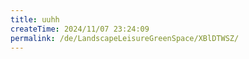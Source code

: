 ```yaml
---
title: uuhh
createTime: 2024/11/07 23:24:09
permalink: /de/LandscapeLeisureGreenSpace/XBlDTWSZ/
---
```

